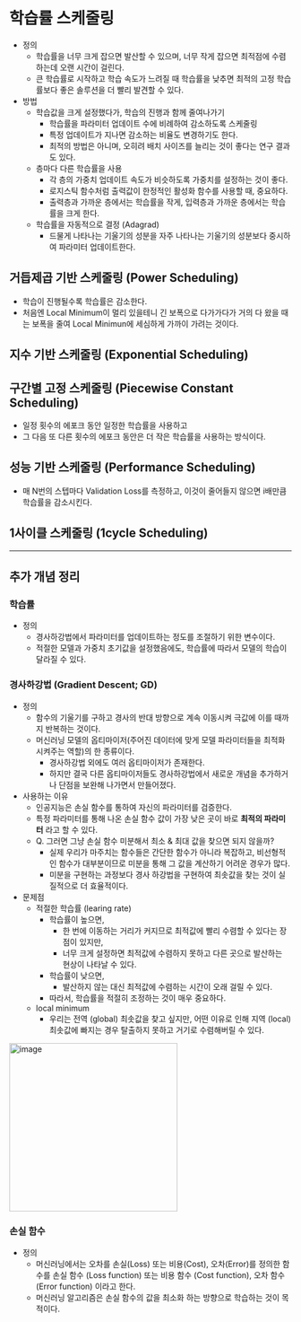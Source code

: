 # 학습률 스케줄링
- 정의
  - 학습률을 너무 크게 잡으면 발산할 수 있으며, 너무 작게 잡으면 최적점에 수렴하는데 오랜 시간이 걸린다.
  - 큰 학습률로 시작하고 학습 속도가 느려질 때 학습률을 낮추면 최적의 고정 학습률보다 좋은 솔루션을 더 빨리 발견할 수 있다.
- 방법
  - 학습값을 크게 설정했다가, 학습의 진행과 함께 줄여나가기
    - 학습률을 파라미터 업데이트 수에 비례하여 감소하도록 스케줄링
    - 특정 업데이트가 지나면 감소하는 비율도 변경하기도 한다.
    - 최적의 방법은 아니며, 오히려 배치 사이즈를 늘리는 것이 좋다는 연구 결과도 있다.
  - 층마다 다른 학습률을 사용
    - 각 층의 가중치 업데이트 속도가 비슷하도록 가중치를 설정하는 것이 좋다.
    - 로지스틱 함수처럼 출력값이 한정적인 활성화 함수를 사용할 때, 중요하다.
    - 출력층과 가까운 층에서는 학습률을 작게, 입력층과 가까운 층에서는 학습률을 크게 한다.
  - 학습률을 자동적으로 결정 (Adagrad)
    - 드물게 나타나는 기울기의 성분을 자주 나타나는 기울기의 성분보다 중시하여 파라미터 업데이트한다.

## 거듭제곱 기반 스케줄링 (Power Scheduling)
- 학습이 진행될수록 학습률은 감소한다.
- 처음엔 Local Minimum이 멀리 있을테니 긴 보폭으로 다가가다가 거의 다 왔을 때는 보폭을 줄여 Local Minimun에 세심하게 가까이 가려는 것이다.

## 지수 기반 스케줄링 (Exponential Scheduling)

## 구간별 고정 스케줄링 (Piecewise Constant Scheduling)
- 일정 횟수의 에포크 동안 일정한 학습률을 사용하고
- 그 다음 또 다른 횟수의 에포크 동안은 더 작은 학습률을 사용하는 방식이다.

## 성능 기반 스케줄링 (Performance Scheduling)
- 매 N번의 스텝마다 Validation Loss를 측정하고, 이것이 줄어들지 않으면 i배만큼 학습률을 감소시킨다.

## 1사이클 스케줄링 (1cycle Scheduling)

---
## 추가 개념 정리

### 학습률
- 정의
  - 경사하강법에서 파라미터를 업데이트하는 정도를 조절하기 위한 변수이다.
  - 적절한 모델과 가중치 초기값을 설정했음에도, 학습률에 따라서 모델의 학습이 달라질 수 있다.

### 경사하강법 (Gradient Descent; GD)
- 정의
  - 함수의 기울기를 구하고 경사의 반대 방향으로 계속 이동시켜 극값에 이를 때까지 반복하는 것이다.
  - 머신러닝 모델의 옵티마이저(주어진 데이터에 맞게 모델 파라미터들을 최적화시켜주는 역할)의 한 종류이다.
    - 경사하강법 외에도 여러 옵티마이저가 존재한다.
    - 하지만 결국 다른 옵티마이저들도 경사하강법에서 새로운 개념을 추가하거나 단점을 보완해 나가면서 만들어졌다.
- 사용하는 이유
  - 인공지능은 손실 함수를 통하여 자신의 파라미터를 검증한다.
  - 특정 파라미터를 통해 나온 손실 함수 값이 가장 낮은 곳이 바로 **최적의 파라미터** 라고 할 수 있다.
  - Q. 그러면 그냥 손실 함수 미분해서 최소 & 최대 값을 찾으면 되지 않을까?
    - 실제 우리가 마주치는 함수들은 간단한 함수가 아니라 복잡하고, 비선형적인 함수가 대부분이므로 미분을 통해 그 값을 계산하기 어려운 경우가 많다.
    - 미분을 구현하는 과정보다 경사 하강법을 구현하여 최솟값을 찾는 것이 실질적으로 더 효율적이다.
- 문제점
  - 적절한 학습률 (learing rate)
    - 학습률이 높으면,
      - 한 번에 이동하는 거리가 커지므로 최적값에 빨리 수렴할 수 있다는 장점이 있지만,
      - 너무 크게 설정하면 최적값에 수렴하지 못하고 다른 곳으로 발산하는 현상이 나타날 수 있다.
    - 학습률이 낮으면,
      - 발산하지 않는 대신 최적값에 수렴하는 시간이 오래 걸릴 수 있다.
    - 따라서, 학습률을 적절히 조정하는 것이 매우 중요하다.
  - local minimum
    - 우리는 전역 (global) 최솟값을 찾고 싶지만, 어떤 이유로 인해 지역 (local) 최솟값에 빠지는 경우 탈출하지 못하고 거기로 수렴해버릴 수 있다.
<img width="300" alt="image" src="https://github.com/scottXchoo/Deep_Learning_Deep_Dive/assets/107841492/451ed3d5-e265-4610-a7d2-4911b9660a23">
      
### 손실 함수
- 정의
  - 머신러닝에서는 오차를 손실(Loss) 또는 비용(Cost), 오차(Error)를 정의한 함수를 손실 함수 (Loss function) 또는 비용 함수 (Cost function), 오차 함수 (Error function) 이라고 한다.
  - 머신러닝 알고리즘은 손실 함수의 값을 최소화 하는 방향으로 학습하는 것이 목적이다.
